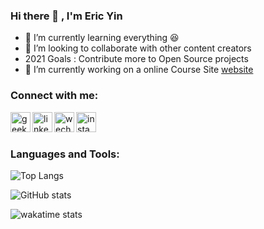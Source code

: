 ### Hi there 👋 , I'm Eric Yin 

- 🌱 I’m currently learning everything :satisfied:
- 👯 I’m looking to collaborate with other content creators
- 2021 Goals : Contribute more to Open Source projects
- 🔭 I’m currently working on a online Course Site [website]

### Connect with me:

[<img align="left" alt="geekhall.cn" width="32px" src="https://gitee.com/geekhall/pic/raw/main/img/geekhall_logo_128.png" />][blog]
[<img align="left" alt="linkedin" width="32px" src="https://gitee.com/geekhall/pic/raw/main/img/linkedin.png" />][linkedin]
[<img align="left" alt="wechat" width="32px" src="https://gitee.com/geekhall/pic/raw/main/img/wechat.png" />][wechat]
[<img align="left" alt="instagram" width="32px" src="https://gitee.com/geekhall/pic/raw/main/img/instagram.png" />][instagram]

<br/>
<br/>

### Languages and Tools:

![Top Langs](https://github-readme-stats.vercel.app/api/top-langs/?username=geekhall&layout=compact&theme=radical)

![GitHub stats](https://github-readme-stats.vercel.app/api?username=geekhall&show_icons=true&theme=radical)
<!-- wakatime not working.. hemmm -->
![wakatime stats](https://github-readme-stats.vercel.app/api/wakatime?username=geekhall&theme=radical)
<!-- 
Extend pin projects
<a href="https://github.com/geekhall/geekhall">
  <img align="center" src="https://github-readme-stats.vercel.app/api/pin/?username=geekhall&repo=geekhall" />
</a>
<a href="https://github.com/geekhall/geekhall">
  <img align="center" src="https://github-readme-stats.vercel.app/api/pin/?username=geekhall&repo=leetcode" />
</a>
 -->

[website]: https://geekhall.cn
[blog]: https://sjdt.gitee.io
[instagram]: https://www.instagram.com/eric_ginn
[youtube]: https://www.youtube.com/channel/UC49b6LxiMOF7d4yfxfps9GQ
[linkedin]: https://www.linkedin.com/in/yang-yin-0901811b3/
[twitter]: https://twitter.com/geek_hall
[facebook]: facebook.com/yinyang.geekhall
[weibo]: https://weibo.com/yinyang007
[zhihu]: https://www.zhihu.com/people/geekhall
[wechat]: https://gitee.com/geekhall/pic/raw/main/img/20211004221917.png

<!-- [webdevplaylist]: youtube playlist  -->
